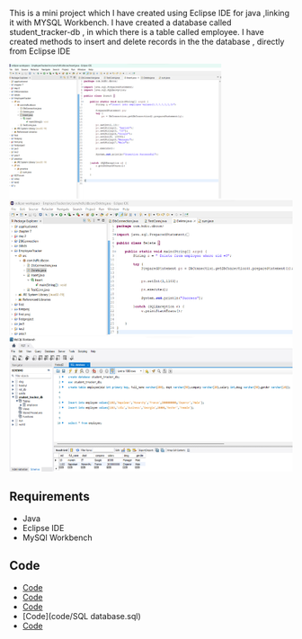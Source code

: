 This is a mini project which I have created using Eclipse IDE for java ,linking it with MYSQL Workbench. I have created a database called student_tracker-db , in which there is a table called employee. I have created methods to insert and delete records in the the database , directly from Eclipse IDE




<img src="data/Insert.png" height="240" >
<img src="data/deletes SS.png" height="240" >
<img src="data/Database SS.png" height="240" >




## Requirements
* Java
* Eclipse IDE
* MySQl Workbench

## Code 

* [Code](code/DbConnection.java)
* [Code](code/Delete.java)
* [Code](code/Insert.java)
* [Code](code/SQL database.sql)
* [Code](code/TestConn.java)
